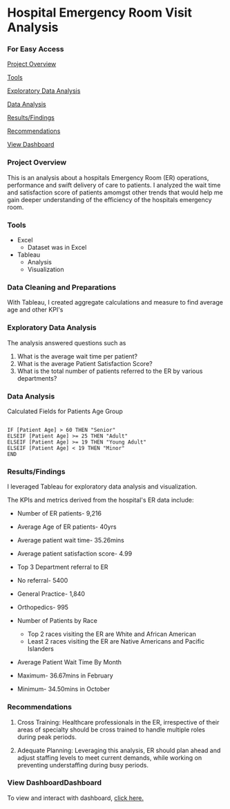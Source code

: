 # Hospital Emergency Room Visit Analysis

### For Easy Access
[Project Overview](project-overview)

[Tools](toolsl)

[Exploratory Data Analysis](exploratory-data-analysis)

[Data Analysis](results/findings)

[Results/Findings](results/findings)

[Recommendations](recommendations)

[View Dashboard](view-dashboard)


### Project Overview

This is an analysis about a hospitals Emergency Room (ER) operations, performance and swift  delivery of care to patients.
I analyzed the wait time and satisfaction score of patients amomgst other trends that would help me gain deeper understanding of the efficiency of the hospitals emergency room.

### Tools

- Excel
  - Dataset was in Excel
- Tableau
  - Analysis
  - Visualization
 
### Data Cleaning and Preparations

With Tableau, I created aggregate calculations and measure to find average age and other KPI's

### Exploratory Data Analysis

The analysis answered questions such as

1. What is the average wait time per patient?
2. What is the average Patient Satisfaction Score?
3. What is the total number of patients referred to the ER by various departments?

### Data Analysis

Calculated Fields for Patients Age Group

``` Tableau

IF [Patient Age] > 60 THEN "Senior"
ELSEIF [Patient Age] >= 25 THEN "Adult"
ELSEIF [Patient Age] >= 19 THEN "Young Adult"
ELSEIF [Patient Age] < 19 THEN "Minor"
END

```

### Results/Findings

I leveraged Tableau for exploratory data analysis and visualization.

The KPIs and metrics derived from the hospital's ER data include:

- Number of ER patients- 9,216
- Average Age of ER patients- 40yrs
- Average patient wait time- 35.26mins
- Average patient satisfaction score- 4.99

- Top 3 Department referral to ER
 - No referral- 5400
 - General Practice- 1,840
 - Orthopedics- 995

- Number of Patients by Race
  - Top 2 races visiting the ER are White and African American
  - Least 2 races visiting the ER are Native Americans and Pacific Islanders

- Average Patient Wait Time By Month
 - Maximum- 36.67mins in February
 - Minimum- 34.50mins in October


### Recommendations

1. Cross  Training: Healthcare professionals in the ER, irrespective of their areas of specialty should be cross trained to handle multiple roles during peak periods.

2. Adequate Planning: Leveraging this analysis, ER should plan ahead and adjust staffing levels to meet current demands, while working on preventing understaffing during busy periods.


### View DashboardDashboard

To view and interact with dashboard, [click here.]()

